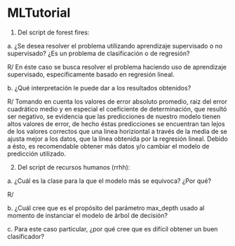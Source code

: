 # MLTutorial

1. Del script de forest fires:

  a. ¿Se desea resolver el problema utilizando aprendizaje supervisado o no supervisado? ¿Es un problema de clasificación o de regresión?
  
  R/ En éste caso se busca resolver el problema haciendo uso de aprendizaje supervisado, específicamente basado en regresión lineal.
  
  b. ¿Qué interpretación le puede dar a los resultados obtenidos?
  
  R/ Tomando en cuenta los valores de error absoluto promedio, raiz del error cuadrático medio y en especial el coeficiente de determinación, que resultó ser negativo, se evidencia que las predicciones de nuestro modelo tienen altos valores de error, de hecho éstas predicciones se encuentran tan lejos de los valores correctos que una linea horiziontal a través de la media de se ajusta mejor a los datos, que la línea obtenida por la regresión lineal. Debido a ésto, es recomendable obtener más datos y/o cambiar el modelo de predicción utilizado.


2. Del script de recursos humanos (rrhh):

  a. ¿Cuál es la clase para la que el modelo más se equivoca? ¿Por qué?
  
  R/
  
  
  b. ¿Cuál cree que es el propósito del parámetro max_depth usado al momento de instanciar el modelo de árbol de decisión?
  
  c. Para este caso particular, ¿por qué cree que es difícil obtener un buen clasificador?
  

